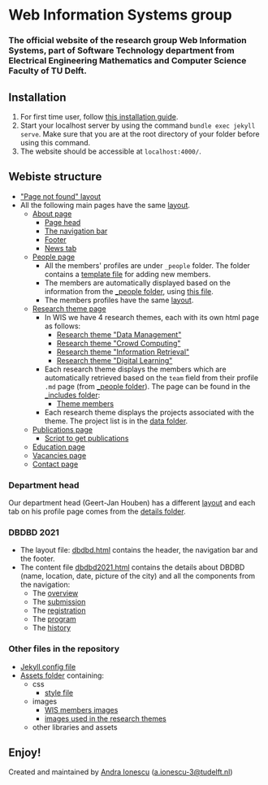 # Web Information Systems group
### The official website of the research group __Web Information Systems__, part of Software Technology department from Electrical Engineering Mathematics and Computer Science Faculty of TU Delft.

## Installation
1. For first time user, follow [this installation guide](https://jekyllrb.com/docs/installation/).
3. Start your localhost server by using the command `bundle exec jekyll serve`. Make sure that you are at the root directory of your folder before using this command.
4. The website should be accessible at `localhost:4000/`.

## Webiste structure

* ["Page not found" layout](404.html)
* All the following main pages have the same [layout](_layouts/default_style.html).
  * [About page](index.html)
    * [Page head](_includes/head.html)
    * [The navigation bar](_includes/header.html)
    * [Footer](_includes/footer.html)
    * [News tab](_includes/news.html)
  * [People page](people.html)
      - All the members' profiles are under `_people` folder. The folder contains a [template file](_people/template.md) for adding new members.
      - The members are automatically displayed based on the information from the [_people folder](_people), using [this file](_includes/filter-people.html).
      - The members profiles have the same [layout](_layouts/person.html).
  * [Research theme page](research-themes.html)
    * In WIS we have 4 research themes, each with its own html page as follows:
      - [Research theme "Data Management"](data-management.html)
      - [Research theme "Crowd Computing"](crowd-computing.html)
      - [Research theme "Information Retrieval"](information-retrieval.html)
      - [Research theme "Digital Learning"](digital-learning.html)
    - Each research theme displays the members which are automatically retrieved based on the `team` field from their profile `.md` page (from [_people folder](_people)). The page can be found in the [_includes folder](_includes):
      - [Theme members](_includes/theme-members.html)
    - Each research theme displays the projects associated with the theme. The project list is in the [data folder](_data). 
  - [Publications page](publications.html)
    - [Script to get publications](_includes/get_publications.html)
  - [Education page](teaching.html)
  - [Vacancies page](vacancies.html)
  - [Contact page](contact.html)

### Department head 
Our department head (Geert-Jan Houben) has a different [layout](_layouts/content.html) and each tab on his profile page comes from the [details folder](_details). 

### DBDBD 2021 
- The layout file: [dbdbd.html](_layouts/dbdbd.html) contains the header, the navigation bar and the footer. 
- The content file [dbdbd2021.html](dbdbd2021.html) contains the details about DBDBD (name, location, date, picture of the city) and all the components from the navigation:
  - The [overview](_includes/dbdbd/overview.html)
  - The [submission](_includes/dbdbd/submission.html)
  - The [registration](_includes/dbdbd/registration.html)
  - The [program](_includes/dbdbd/program.html)
  - The [history](_includes/dbdbd/history.html)
  
### Other files in the repository

- [Jekyll config file](_config.yml)
- [Assets folder](assets) containing:
  - css 
    - [style file](assets/css/style.css)
  - images 
    - [WIS members images](assets/img/people)
    - [images used in the research themes](assets/img/theme)
  - other libraries and assets 


## Enjoy!

Created and maintained by [Andra Ionescu](https://andraionescu.github.io/) (a.ionescu-3@tudelft.nl) 
